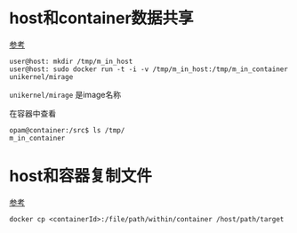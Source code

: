 # host和container数据共享

[参考](https://www.digitalocean.com/community/tutorials/how-to-work-with-docker-data-volumes-on-ubuntu-14-04)

```
user@host: mkdir /tmp/m_in_host
user@host: sudo docker run -t -i -v /tmp/m_in_host:/tmp/m_in_container unikernel/mirage
```
`unikernel/mirage` 是image名称

在容器中查看

```
opam@container:/src$ ls /tmp/
m_in_container
```

# host和容器复制文件

[参考](http://stackoverflow.com/questions/22049212/docker-copy-file-from-container-to-host)

```
docker cp <containerId>:/file/path/within/container /host/path/target
```
